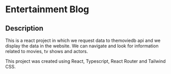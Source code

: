 # Entertainment Blog

## Description

This is a react project in which we request data to themoviedb api and we display the data in the website. We can navigate and look for information related to movies, tv shows and actors.

This project was created using React, Typescript, React Router and Tailwind CSS.